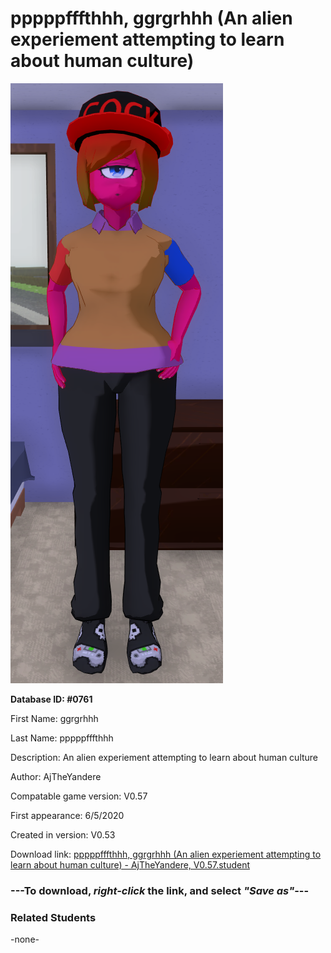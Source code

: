 # pppppfffthhh, ggrgrhhh (An alien experiement attempting to learn about human culture)

<img src="../../Files/Images/pppppfffthhh, ggrgrhhh (An alien experiement attempting to learn about human culture).png" title="pppppfffthhh, ggrgrhhh (An alien experiement attempting to learn about human culture) - AjTheYandere, V0.57">

**Database ID: #0761**

First Name: ggrgrhhh

Last Name: pppppfffthhh

Description: An alien experiement attempting to learn about human culture

Author: AjTheYandere

Compatable game version: V0.57

First appearance: 6/5/2020

Created in version: V0.53

Download link: <a href="https://raw.githubusercontent.com/Arbiter1223/Daigaku-Gurashi-Custom-Students/master/Files/Student%20Files/pppppfffthhh%2C%20ggrgrhhh%20(An%20alien%20experiement%20attempting%20to%20learn%20about%20human%20culture)%20-%20AjTheYandere%2C%20V0.57.student">pppppfffthhh, ggrgrhhh (An alien experiement attempting to learn about human culture) - AjTheYandere, V0.57.student</a>

### ---**To download, _right-click_ the link, and select _"Save as"_**---

### Related Students

-none-
